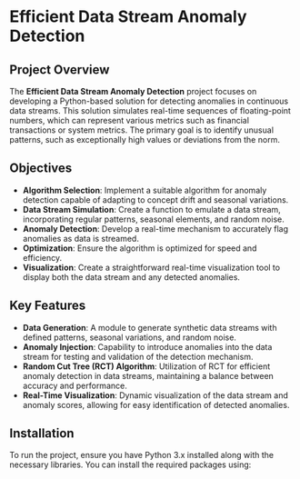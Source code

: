 # Efficient Data Stream Anomaly Detection

## Project Overview
The **Efficient Data Stream Anomaly Detection** project focuses on developing a Python-based solution for detecting anomalies in continuous data streams. This solution simulates real-time sequences of floating-point numbers, which can represent various metrics such as financial transactions or system metrics. The primary goal is to identify unusual patterns, such as exceptionally high values or deviations from the norm.

## Objectives
- **Algorithm Selection**: Implement a suitable algorithm for anomaly detection capable of adapting to concept drift and seasonal variations.
- **Data Stream Simulation**: Create a function to emulate a data stream, incorporating regular patterns, seasonal elements, and random noise.
- **Anomaly Detection**: Develop a real-time mechanism to accurately flag anomalies as data is streamed.
- **Optimization**: Ensure the algorithm is optimized for speed and efficiency.
- **Visualization**: Create a straightforward real-time visualization tool to display both the data stream and any detected anomalies.

## Key Features
- **Data Generation**: A module to generate synthetic data streams with defined patterns, seasonal variations, and random noise.
- **Anomaly Injection**: Capability to introduce anomalies into the data stream for testing and validation of the detection mechanism.
- **Random Cut Tree (RCT) Algorithm**: Utilization of RCT for efficient anomaly detection in data streams, maintaining a balance between accuracy and performance.
- **Real-Time Visualization**: Dynamic visualization of the data stream and anomaly scores, allowing for easy identification of detected anomalies.

## Installation
To run the project, ensure you have Python 3.x installed along with the necessary libraries. You can install the required packages using:

